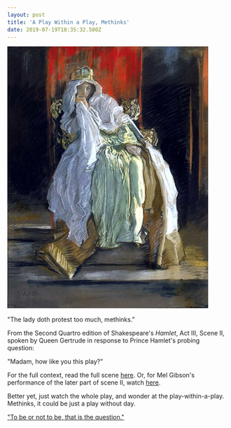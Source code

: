```yaml
---
layout: post
title: 'A Play Within a Play, Methinks'
date: 2019-07-19T18:35:32.500Z
---
```

![](/assets/uploads/459px-abbey_-_the_queen_in_hamlet.jpg)

"The lady doth protest too much, methinks."

From the Second Quartro edition of Shakespeare's _Hamlet_, Act III, Scene II, spoken by Queen Gertrude in response to Prince Hamlet's probing question:

"Madam, how like you this play?"

For the full context, read the full scene [here](http://shakespeare.mit.edu/hamlet/hamlet.3.2.html). Or, for Mel Gibson's performance of the later part of scene II, watch [here](https://www.youtube.com/watch?v=KOGjVUa_iIE). 

Better yet, just watch the whole play, and wonder at the play-within-a-play. Methinks, it could be just a play without day.

["To be or not to be, that is the question."](https://www.youtube.com/watch?v=Vf2TpWsPvgI)

